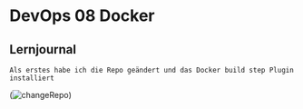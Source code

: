 # DevOps 08 Docker

## Lernjournal






    Als erstes habe ich die Repo geändert und das Docker build step Plugin installiert 

(![changeRepo](images/changeRepo.png))

